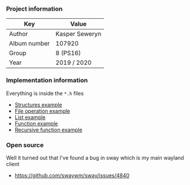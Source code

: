 ### Project information

Key | Value
--- | ---
Author | Kasper Seweryn
Album number | 107920
Group | 8 (PS16)
Year | 2019 / 2020

### Implementation information
Everything is inside the `*.h` files

- [Structures example](/src/desktop_entry.h#L14)
- [File operation example](/src/config.c#L18)
- [List example](/src/desktop_entry.h#L28)
- [Function example](/src/utils.c#L36)
- [Recursive function example](/src/config.c#L59)

### Open source
Well it turned out that I've found a bug in sway which is my main wayland client
- https://github.com/swaywm/sway/issues/4840